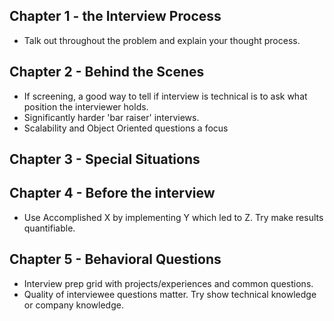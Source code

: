 ## Chapter 1 - the Interview Process
* Talk out throughout the problem and explain your thought process.

## Chapter 2 - Behind the Scenes
* If screening, a good way to tell if interview is technical is to ask what position the interviewer holds.
* Significantly harder 'bar raiser' interviews.
* Scalability and Object Oriented questions a focus

## Chapter 3 - Special Situations

## Chapter 4 - Before the interview
* Use Accomplished X by implementing Y which led to Z. Try make results quantifiable.

## Chapter 5 - Behavioral Questions
* Interview prep grid with projects/experiences and common questions.
* Quality of interviewee questions matter. Try show technical knowledge or company knowledge.
